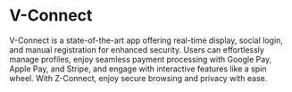 # V-Connect

V-Connect is a state-of-the-art app offering real-time display, social login, and manual registration for enhanced security. Users can effortlessly manage profiles, enjoy seamless payment processing with Google Pay, Apple Pay, and Stripe, and engage with interactive features like a spin wheel. With Z-Connect, enjoy secure browsing and privacy with ease.
